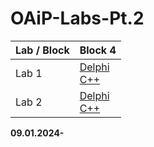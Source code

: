# OAiP-Labs-Pt.2


|Lab / Block|Block 4|
|----------------------|----------------------|
|Lab 1| [Delphi]() </br> [C++]() |
|Lab 2| [Delphi](BLOCK4/LAB4_2/Delphi) </br> [C++](BLOCK4/LAB4_2/C++) |

**09.01.2024-**
